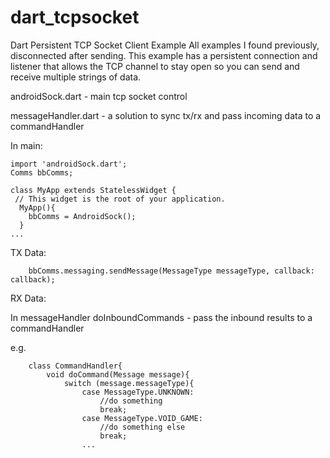 # dart_tcpsocket
Dart Persistent TCP Socket Client Example 
All examples I found previously, disconnected after sending.
This example has a persistent connection and listener that allows the TCP channel to stay open so you can send and receive multiple strings of data.

androidSock.dart - main tcp socket control

messageHandler.dart - a solution to sync tx/rx and pass incoming data to a commandHandler

In main:

    import 'androidSock.dart';
    Comms bbComms; 

    class MyApp extends StatelessWidget {
     // This widget is the root of your application.
      MyApp(){
        bbComms = AndroidSock();
      }
    ...

TX Data:
        
        bbComms.messaging.sendMessage(MessageType messageType, callback: callback);
        
RX Data:

In messageHandler doInboundCommands - pass the inbound results to a commandHandler 

e.g.

        class CommandHandler{
            void doCommand(Message message){
                switch (message.messageType){
                    case MessageType.UNKNOWN:
                        //do something
                        break;
                    case MessageType.VOID_GAME:
                        //do something else
                        break;
                    ...
